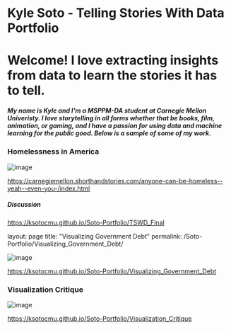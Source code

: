 # Kyle Soto - Telling Stories With Data Portfolio

# Welcome! I love extracting insights from data to learn the stories it has to tell. 




##### My name is Kyle and I'm a MSPPM-DA student at Carnegie Mellon Univeristy. I love storytelling in all forms whether that be books, film, animation, or gaming, and I have a passion for using data and machine learning for the public good. Below is a sample of some of my work.

### Homelessness in America 
![image](https://user-images.githubusercontent.com/74934048/149555092-5d5a5d41-491a-46e1-ba38-8a0d24380109.png)

https://carnegiemellon.shorthandstories.com/anyone-can-be-homeless--yeah--even-you-/index.html

##### Discussion
https://ksotocmu.github.io/Soto-Portfolio/TSWD_Final

layout: page
title: "Visualizing Government Debt"
permalink: /Soto-Portfolio/Visualizing_Government_Debt/

![image](https://user-images.githubusercontent.com/74934048/149554261-d1707d28-dcf9-460c-b3bb-8d7037b37cee.png)

https://ksotocmu.github.io/Soto-Portfolio/Visualizing_Government_Debt


### Visualization Critique

![image](https://user-images.githubusercontent.com/74934048/149554568-2f2000d8-37ff-4afa-97e1-ba71fc2600be.png)

https://ksotocmu.github.io/Soto-Portfolio/Visualization_Critique

